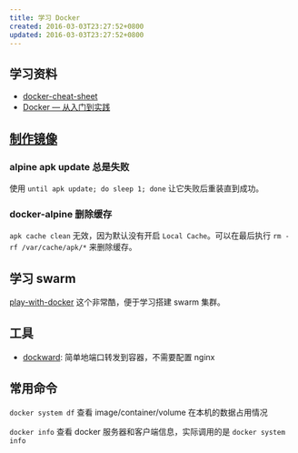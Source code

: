 ```yaml
---
title: 学习 Docker
created: 2016-03-03T23:27:52+0800
updated: 2016-03-03T23:27:52+0800
---
```



## 学习资料

- [docker-cheat-sheet](https://github.com/wsargent/docker-cheat-sheet)
- [Docker — 从入门到实践](https://github.com/yeasy/docker_practice)

## [制作镜像](./dockerfile.md)

### alpine apk update 总是失败

使用 `until apk update; do sleep 1; done` 让它失败后重装直到成功。

### docker-alpine 删除缓存

`apk cache clean` 无效，因为默认没有开启 `Local Cache`。可以在最后执行 `rm -rf /var/cache/apk/*` 来删除缓存。

## 学习 swarm

[play-with-docker](https://github.com/play-with-docker/play-with-docker) 这个非常酷，便于学习搭建 swarm 集群。

## 工具

- [dockward](https://github.com/abiosoft/dockward): 简单地端口转发到容器，不需要配置 nginx

## 常用命令

`docker system df` 查看 image/container/volume 在本机的数据占用情况

`docker info` 查看 docker 服务器和客户端信息，实际调用的是 `docker system info`
